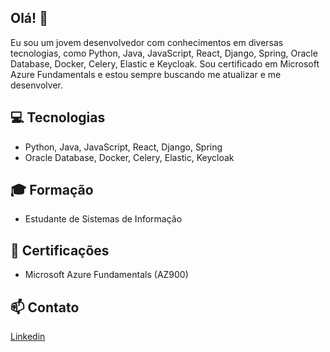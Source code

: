 ## Olá! 🤗
Eu sou um jovem desenvolvedor com conhecimentos em diversas tecnologias, como Python, Java, JavaScript, React, Django, Spring, Oracle Database, Docker, Celery, Elastic e Keycloak. Sou certificado em Microsoft Azure Fundamentals e estou sempre buscando me atualizar e me desenvolver.

## 💻 Tecnologias

- Python, Java, JavaScript, React, Django, Spring
- Oracle Database, Docker, Celery, Elastic, Keycloak

## 🎓 Formação
- Estudante de Sistemas de Informação

## 📜 Certificações
- Microsoft Azure Fundamentals (AZ900)

## 📫 Contato
[Linkedin](https://linkedin/in/patrickbindelli)
